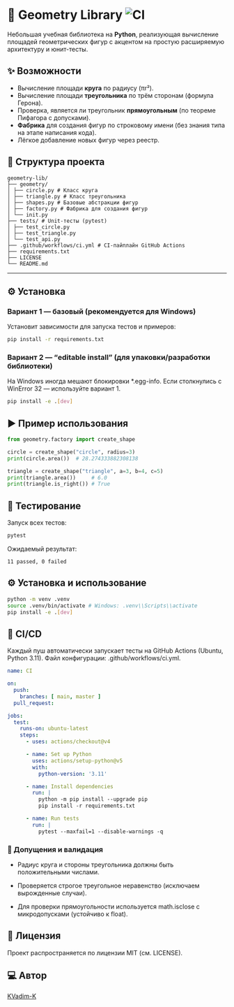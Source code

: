 # 📐 Geometry Library ![CI](https://github.com/KVadim-K/geometry-lib/actions/workflows/ci.yml/badge.svg)

Небольшая учебная библиотека на **Python**, реализующая вычисление площадей геометрических фигур с акцентом на простую расширяемую архитектуру и юнит-тесты.

## ✨ Возможности

- Вычисление площади **круга** по радиусу (πr²).
- Вычисление площади **треугольника** по трём сторонам (формула Герона).
- Проверка, является ли треугольник **прямоугольным** (по теореме Пифагора с допусками).
- **Фабрика** для создания фигур по строковому имени (без знания типа на этапе написания кода).
- Лёгкое добавление новых фигур через реестр. 

## 🧱 Структура проекта
```
geometry-lib/
├── geometry/
│ ├── circle.py # Класс круга
│ ├── triangle.py # Класс треугольника
│ ├── shapes.py # Базовые абстракции фигур
│ ├── factory.py # Фабрика для создания фигур
│ └── init.py
├── tests/ # Unit-тесты (pytest)
│ ├── test_circle.py
│ ├── test_triangle.py
│ └── test_api.py
├── .github/workflows/ci.yml # CI-пайплайн GitHub Actions
├── requirements.txt
├── LICENSE
└── README.md
```
---

## ⚙️ Установка

### Вариант 1 — базовый (рекомендуется для Windows)
Установит зависимости для запуска тестов и примеров:
```bash
pip install -r requirements.txt
```
### Вариант 2 — “editable install” (для упаковки/разработки библиотеки)

На Windows иногда мешают блокировки *.egg-info. Если столкнулись с WinError 32 — используйте вариант 1.

```bash
pip install -e .[dev]
```
## ▶️ Пример использования

```python
from geometry.factory import create_shape

circle = create_shape("circle", radius=3)
print(circle.area())  # 28.274333882308138

triangle = create_shape("triangle", a=3, b=4, c=5)
print(triangle.area())     # 6.0
print(triangle.is_right()) # True

```


## 🧪 Тестирование

Запуск всех тестов:
```bash
pytest
```
Ожидаемый результат:

```
11 passed, 0 failed
```

## ⚙️ Установка и использование

```bash
python -m venv .venv
source .venv/bin/activate # Windows: .venv\\Scripts\\activate
pip install -e .[dev]
```

## 🧰 CI/CD

Каждый пуш автоматически запускает тесты на GitHub Actions (Ubuntu, Python 3.11).
Файл конфигурации: .github/workflows/ci.yml.
```yaml
name: CI

on:
  push:
    branches: [ main, master ]
  pull_request:

jobs:
  test:
    runs-on: ubuntu-latest
    steps:
      - uses: actions/checkout@v4

      - name: Set up Python
        uses: actions/setup-python@v5
        with:
          python-version: '3.11'

      - name: Install dependencies
        run: |
          python -m pip install --upgrade pip
          pip install -r requirements.txt

      - name: Run tests
        run: |
          pytest --maxfail=1 --disable-warnings -q

```
### 📌 Допущения и валидация

* Радиус круга и стороны треугольника должны быть положительными числами.

* Проверяется строгое треугольное неравенство (исключаем вырожденные случаи).

* Для проверки прямоугольности используется math.isclose с микродопусками (устойчиво к float).

## 📄 Лицензия

Проект распространяется по лицензии MIT (см. LICENSE).
## 💻 Автор

[KVadim-K](https://github.com/KVadim-K)



